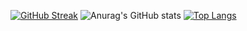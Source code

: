 [![GitHub Streak](http://github-readme-streak-stats.herokuapp.com?user=zanniboni&theme=dracula&hide_border=true)](https://git.io/streak-stats)
![Anurag's GitHub stats](https://github-readme-stats.vercel.app/api?username=zanniboni&show_icons=true&theme=radical)
[![Top Langs](https://github-readme-stats.vercel.app/api/top-langs/?username=anuraghazra)](https://github.com/anuraghazra/github-readme-stats)
